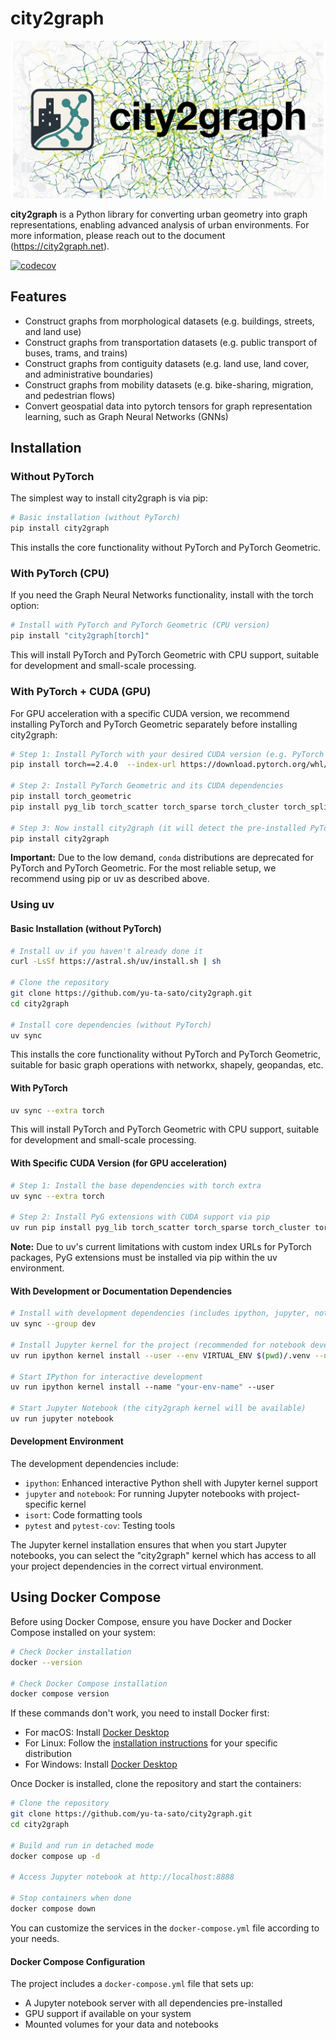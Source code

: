 # city2graph

  <img src="docs/source/_static/social_preview.png" alt="city2graph logo">

**city2graph** is a Python library for converting urban geometry into graph representations, enabling advanced analysis of urban environments. For more information, please reach out to the document (https://city2graph.net).

[![codecov](https://codecov.io/gh/c2g-dev/city2graph/graph/badge.svg?token=2R449G75Z0)](https://codecov.io/gh/c2g-dev/city2graph)

## Features

- Construct graphs from morphological datasets (e.g. buildings, streets, and land use)
- Construct graphs from transportation datasets (e.g. public transport of buses, trams, and trains)
- Construct graphs from contiguity datasets (e.g. land use, land cover, and administrative boundaries)
- Construct graphs from mobility datasets (e.g. bike-sharing, migration, and pedestrian flows)
- Convert geospatial data into pytorch tensors for graph representation learning, such as Graph Neural Networks (GNNs)


## Installation

### Without PyTorch

The simplest way to install city2graph is via pip:

```bash
# Basic installation (without PyTorch)
pip install city2graph
```

This installs the core functionality without PyTorch and PyTorch Geometric.

### With PyTorch (CPU)

If you need the Graph Neural Networks functionality, install with the torch option:

```bash
# Install with PyTorch and PyTorch Geometric (CPU version)
pip install "city2graph[torch]"
```

This will install PyTorch and PyTorch Geometric with CPU support, suitable for development and small-scale processing.

### With PyTorch + CUDA (GPU)

For GPU acceleration with a specific CUDA version, we recommend installing PyTorch and PyTorch Geometric separately before installing city2graph:

```bash
# Step 1: Install PyTorch with your desired CUDA version (e.g. PyTorch 2.4.0 + CUDA 12.1)
pip install torch==2.4.0  --index-url https://download.pytorch.org/whl/cu121

# Step 2: Install PyTorch Geometric and its CUDA dependencies
pip install torch_geometric
pip install pyg_lib torch_scatter torch_sparse torch_cluster torch_spline_conv -f https://data.pyg.org/whl/torch-2.4.0+cu121.html

# Step 3: Now install city2graph (it will detect the pre-installed PyTorch)
pip install city2graph
```

**Important:** Due to the low demand, `conda` distributions are deprecated for PyTorch and PyTorch Geometric. For the most reliable setup, we recommend using pip or uv as described above.

### Using uv

#### Basic Installation (without PyTorch)

```bash
# Install uv if you haven't already done it
curl -LsSf https://astral.sh/uv/install.sh | sh

# Clone the repository
git clone https://github.com/yu-ta-sato/city2graph.git
cd city2graph

# Install core dependencies (without PyTorch)
uv sync
```

This installs the core functionality without PyTorch and PyTorch Geometric, suitable for basic graph operations with networkx, shapely, geopandas, etc.

#### With PyTorch

```bash
uv sync --extra torch
```

This will install PyTorch and PyTorch Geometric with CPU support, suitable for development and small-scale processing.

#### With Specific CUDA Version (for GPU acceleration)

```bash
# Step 1: Install the base dependencies with torch extra
uv sync --extra torch

# Step 2: Install PyG extensions with CUDA support via pip
uv run pip install pyg_lib torch_scatter torch_sparse torch_cluster torch_spline_conv -f https://data.pyg.org/whl/torch-2.4.0+cu121.html
```

**Note:** Due to uv's current limitations with custom index URLs for PyTorch packages, PyG extensions must be installed via pip within the uv environment.

#### With Development or Documentation Dependencies

```bash
# Install with development dependencies (includes ipython, jupyter, notebook, and code formatting tools)
uv sync --group dev

# Install Jupyter kernel for the project (recommended for notebook development)
uv run ipython kernel install --user --env VIRTUAL_ENV $(pwd)/.venv --name=city2gragh-uv

# Start IPython for interactive development
uv run ipython kernel install --name "your-env-name" --user

# Start Jupyter Notebook (the city2graph kernel will be available)
uv run jupyter notebook
```

#### Development Environment

The development dependencies include:
- `ipython`: Enhanced interactive Python shell with Jupyter kernel support
- `jupyter` and `notebook`: For running Jupyter notebooks with project-specific kernel
- `isort`: Code formatting tools
- `pytest` and `pytest-cov`: Testing tools

The Jupyter kernel installation ensures that when you start Jupyter notebooks, you can select the "city2graph" kernel which has access to all your project dependencies in the correct virtual environment.

## Using Docker Compose

Before using Docker Compose, ensure you have Docker and Docker Compose installed on your system:

```bash
# Check Docker installation
docker --version

# Check Docker Compose installation
docker compose version
```

If these commands don't work, you need to install Docker first:
- For macOS: Install [Docker Desktop](https://www.docker.com/products/docker-desktop)
- For Linux: Follow the [installation instructions](https://docs.docker.com/engine/install/) for your specific distribution
- For Windows: Install [Docker Desktop](https://www.docker.com/products/docker-desktop)

Once Docker is installed, clone the repository and start the containers:

```bash
# Clone the repository
git clone https://github.com/yu-ta-sato/city2graph.git
cd city2graph

# Build and run in detached mode
docker compose up -d

# Access Jupyter notebook at http://localhost:8888

# Stop containers when done
docker compose down
```

You can customize the services in the `docker-compose.yml` file according to your needs.

#### Docker Compose Configuration

The project includes a `docker-compose.yml` file that sets up:
- A Jupyter notebook server with all dependencies pre-installed
- GPU support if available on your system
- Mounted volumes for your data and notebooks